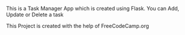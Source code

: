 This is a Task Manager App which is created using Flask.
You can Add, Update or Delete a task

This Project is created with the help of FreeCodeCamp.org
